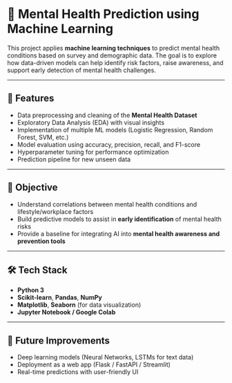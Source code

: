 # 🧠 Mental Health Prediction using Machine Learning  

This project applies **machine learning techniques** to predict mental health conditions based on survey and demographic data. The goal is to explore how data-driven models can help identify risk factors, raise awareness, and support early detection of mental health challenges.  

---

## 📌 Features  
- Data preprocessing and cleaning of the **Mental Health Dataset**  
- Exploratory Data Analysis (EDA) with visual insights  
- Implementation of multiple ML models (Logistic Regression, Random Forest, SVM, etc.)  
- Model evaluation using accuracy, precision, recall, and F1-score  
- Hyperparameter tuning for performance optimization  
- Prediction pipeline for new unseen data  

---

## 🎯 Objective  
- Understand correlations between mental health conditions and lifestyle/workplace factors  
- Build predictive models to assist in **early identification** of mental health risks  
- Provide a baseline for integrating AI into **mental health awareness and prevention tools**  

---

## 🛠️ Tech Stack  
- **Python 3**  
- **Scikit-learn**, **Pandas**, **NumPy**  
- **Matplotlib**, **Seaborn** (for data visualization)  
- **Jupyter Notebook / Google Colab**  

---

## 🚀 Future Improvements  
- Deep learning models (Neural Networks, LSTMs for text data)  
- Deployment as a web app (Flask / FastAPI / Streamlit)  
- Real-time predictions with user-friendly UI  


